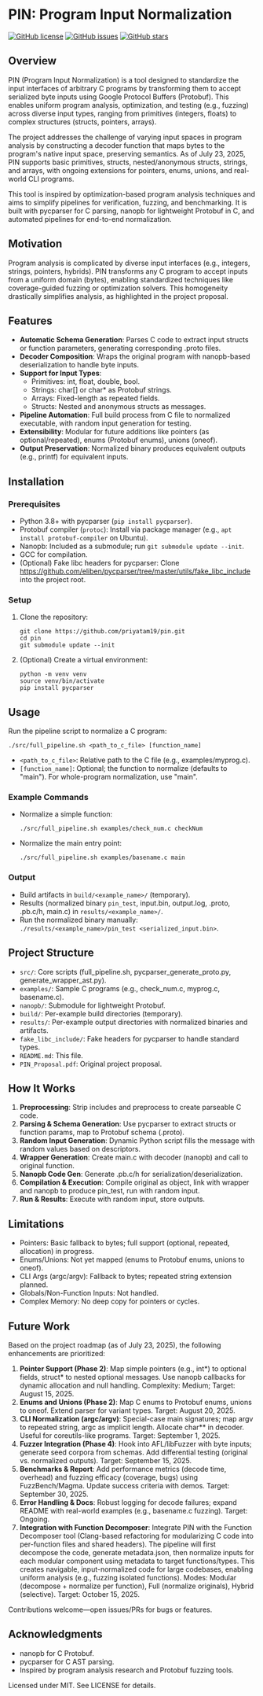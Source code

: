 # PIN: Program Input Normalization

[![GitHub license](https://img.shields.io/github/license/priyatam19/pin)](https://github.com/priyatam19/pin/blob/main/LICENSE)
[![GitHub issues](https://img.shields.io/github/issues/priyatam19/pin)](https://github.com/priyatam19/pin/issues)
[![GitHub stars](https://img.shields.io/github/stars/priyatam19/pin)](https://github.com/priyatam19/pin/stargazers)

## Overview

PIN (Program Input Normalization) is a tool designed to standardize the input interfaces of arbitrary C programs by transforming them to accept serialized byte inputs using Google Protocol Buffers (Protobuf). This enables uniform program analysis, optimization, and testing (e.g., fuzzing) across diverse input types, ranging from primitives (integers, floats) to complex structures (structs, pointers, arrays).

The project addresses the challenge of varying input spaces in program analysis by constructing a decoder function that maps bytes to the program's native input space, preserving semantics. As of July 23, 2025, PIN supports basic primitives, structs, nested/anonymous structs, strings, and arrays, with ongoing extensions for pointers, enums, unions, and real-world CLI programs.

This tool is inspired by optimization-based program analysis techniques and aims to simplify pipelines for verification, fuzzing, and benchmarking. It is built with pycparser for C parsing, nanopb for lightweight Protobuf in C, and automated pipelines for end-to-end normalization.

## Motivation

Program analysis is complicated by diverse input interfaces (e.g., integers, strings, pointers, hybrids). PIN transforms any C program to accept inputs from a uniform domain (bytes), enabling standardized techniques like coverage-guided fuzzing or optimization solvers. This homogeneity drastically simplifies analysis, as highlighted in the project proposal.

## Features

- **Automatic Schema Generation**: Parses C code to extract input structs or function parameters, generating corresponding .proto files.
- **Decoder Composition**: Wraps the original program with nanopb-based deserialization to handle byte inputs.
- **Support for Input Types**:
  - Primitives: int, float, double, bool.
  - Strings: char[] or char* as Protobuf strings.
  - Arrays: Fixed-length as repeated fields.
  - Structs: Nested and anonymous structs as messages.
- **Pipeline Automation**: Full build process from C file to normalized executable, with random input generation for testing.
- **Extensibility**: Modular for future additions like pointers (as optional/repeated), enums (Protobuf enums), unions (oneof).
- **Output Preservation**: Normalized binary produces equivalent outputs (e.g., printf) for equivalent inputs.

## Installation

### Prerequisites
- Python 3.8+ with pycparser (`pip install pycparser`).
- Protobuf compiler (`protoc`): Install via package manager (e.g., `apt install protobuf-compiler` on Ubuntu).
- Nanopb: Included as a submodule; run `git submodule update --init`.
- GCC for compilation.
- (Optional) Fake libc headers for pycparser: Clone https://github.com/eliben/pycparser/tree/master/utils/fake_libc_include into the project root.

### Setup
1. Clone the repository:
   ```
   git clone https://github.com/priyatam19/pin.git
   cd pin
   git submodule update --init
   ```
2. (Optional) Create a virtual environment:
   ```
   python -m venv venv
   source venv/bin/activate
   pip install pycparser
   ```

## Usage

Run the pipeline script to normalize a C program:

```
./src/full_pipeline.sh <path_to_c_file> [function_name]
```

- `<path_to_c_file>`: Relative path to the C file (e.g., examples/myprog.c).
- `[function_name]`: Optional; the function to normalize (defaults to "main"). For whole-program normalization, use "main".

### Example Commands
- Normalize a simple function:
  ```
  ./src/full_pipeline.sh examples/check_num.c checkNum
  ```
- Normalize the main entry point:
  ```
  ./src/full_pipeline.sh examples/basename.c main
  ```

### Output
- Build artifacts in `build/<example_name>/` (temporary).
- Results (normalized binary `pin_test`, input.bin, output.log, .proto, .pb.c/h, main.c) in `results/<example_name>/`.
- Run the normalized binary manually: `./results/<example_name>/pin_test <serialized_input.bin>`.

## Project Structure

- `src/`: Core scripts (full_pipeline.sh, pycparser_generate_proto.py, generate_wrapper_ast.py).
- `examples/`: Sample C programs (e.g., check_num.c, myprog.c, basename.c).
- `nanopb/`: Submodule for lightweight Protobuf.
- `build/`: Per-example build directories (temporary).
- `results/`: Per-example output directories with normalized binaries and artifacts.
- `fake_libc_include/`: Fake headers for pycparser to handle standard types.
- `README.md`: This file.
- `PIN_Proposal.pdf`: Original project proposal.

## How It Works

1. **Preprocessing**: Strip includes and preprocess to create parseable C code.
2. **Parsing & Schema Generation**: Use pycparser to extract structs or function params, map to Protobuf schema (.proto).
3. **Random Input Generation**: Dynamic Python script fills the message with random values based on descriptors.
4. **Wrapper Generation**: Create main.c with decoder (nanopb) and call to original function.
5. **Nanopb Code Gen**: Generate .pb.c/h for serialization/deserialization.
6. **Compilation & Execution**: Compile original as object, link with wrapper and nanopb to produce pin_test, run with random input.
7. **Run & Results**: Execute with random input, store outputs.

## Limitations

- Pointers: Basic fallback to bytes; full support (optional, repeated, allocation) in progress.
- Enums/Unions: Not yet mapped (enums to Protobuf enums, unions to oneof).
- CLI Args (argc/argv): Fallback to bytes; repeated string extension planned.
- Globals/Non-Function Inputs: Not handled.
- Complex Memory: No deep copy for pointers or cycles.

## Future Work

Based on the project roadmap (as of July 23, 2025), the following enhancements are prioritized:

1. **Pointer Support (Phase 2)**: Map simple pointers (e.g., int*) to optional fields, struct* to nested optional messages. Use nanopb callbacks for dynamic allocation and null handling. Complexity: Medium; Target: August 15, 2025.
2. **Enums and Unions (Phase 2)**: Map C enums to Protobuf enums, unions to oneof. Extend parser for variant types. Target: August 20, 2025.
3. **CLI Normalization (argc/argv)**: Special-case main signatures; map argv to repeated string, argc as implicit length. Allocate char** in decoder. Useful for coreutils-like programs. Target: September 1, 2025.
4. **Fuzzer Integration (Phase 4)**: Hook into AFL/libFuzzer with byte inputs; generate seed corpora from schemas. Add differential testing (original vs. normalized outputs). Target: September 15, 2025.
5. **Benchmarks & Report**: Add performance metrics (decode time, overhead) and fuzzing efficacy (coverage, bugs) using FuzzBench/Magma. Update success criteria with demos. Target: September 30, 2025.
6. **Error Handling & Docs**: Robust logging for decode failures; expand README with real-world examples (e.g., basename.c fuzzing). Target: Ongoing.
7. **Integration with Function Decomposer**: Integrate PIN with the Function Decomposer tool (Clang-based refactoring for modularizing C code into per-function files and shared headers). The pipeline will first decompose the code, generate metadata.json, then normalize inputs for each modular component using metadata to target functions/types. This creates navigable, input-normalized code for large codebases, enabling uniform analysis (e.g., fuzzing isolated functions). Modes: Modular (decompose + normalize per function), Full (normalize originals), Hybrid (selective). Target: October 15, 2025.

Contributions welcome—open issues/PRs for bugs or features.

## Acknowledgments

- nanopb for C Protobuf.
- pycparser for C AST parsing.
- Inspired by program analysis research and Protobuf fuzzing tools.

Licensed under MIT. See LICENSE for details.